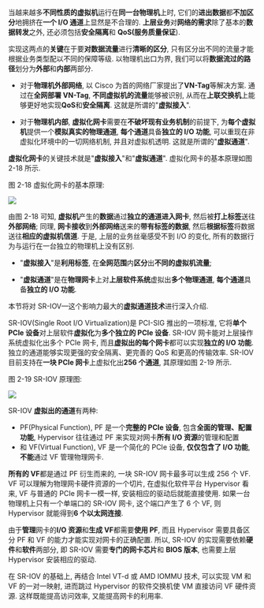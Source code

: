 
<!-- @import "[TOC]" {cmd="toc" depthFrom=1 depthTo=6 orderedList=false} -->

<!-- code_chunk_output -->



<!-- /code_chunk_output -->

当越来越多**不同性质的虚拟机**运行在**同一台物理机**上时, 它们的**进出数据**都**不加区分**地拥挤在**一个 I/O 通道**上显然是不合理的. **上层业务**对**网络的需求**除了基本的**数据转发**之外, 还必须包括**安全隔离**和 **QoS(服务质量保证**).

实现这两点的**关键**在于要**对数据流量**进行**清晰的区分**, 只有区分出不同的流量才能根据业务类型配以不同的保障等级. 以物理机出口为界, 我们可以将**数据流过的路径**划分为**外部**和**内部**两部分.

- 对于**物理机外部网络**, 以 Cisco 为首的网络厂家提出了**VN\-Tag**等解决方案. 通过在**全网部署 VN\-Tag**, **不同虚拟机的流量**能够被识别, 从而在**上联交换机**上能够更好地实现**QoS**和**安全隔离**. 这就是所谓的"**虚拟接入**".

- 对于**物理机内部**, **虚拟化网卡**需要在**不破坏现有业务机制**的前提下, 为**每个虚拟机**提供一个**模拟真实的物理通道**, **每个通道**具备**独立的 I/O 功能**, 可以重现在非虚拟化环境中的一切网络机制, 并且对虚拟机透明. 这就是所谓的"**虚拟通道**".

**虚拟化网卡**的关键技术就是"**虚拟接入**"和"**虚拟通道**". 虚拟化网卡的基本原理如图 2-18 所示.

图 2-18 虚拟化网卡的基本原理:

![](./images/2019-07-03-15-18-45.png)

由图 2-18 可知, **虚拟机**产生的**数据**通过**独立的通道进入网卡**, 然后被**打上标签**送往**外部网络**; 同理, **网卡接收**到**外部网络**送来的**带有标签的数据**, 然后**根据标签**将数据送往**相应的虚拟机信道**. 于是, 上层的业务丝毫感受不到 I/O 的变化, 所有的数据行为与运行在一台独立的物理机上没有区别.

- "**虚拟接入**"是**利用标签**, 在**全网范围**内**区分**出**不同的虚拟机流量**;

- "**虚拟通道**"是在**物理网卡**上对**上层软件系统**虚拟出**多个物理通道**, **每个通道**具备**独立的 I/O 功能**.

本节将对 SR\-IOV—这个影响力最大的**虚拟通道技术**进行深入介绍.

SR\-IOV(Single Root I/O Virtualization)是 PCI\-SIG 推出的一项标准, 它将**单个 PCIe 设备**对上层软件**虚拟化**为**多个独立的 PCIe 设备**. SR\-IOV 网卡能对上层操作系统虚拟化出多个 PCIe 网卡, 而且**虚拟出的每个网卡**都可以实现**独立的 I/O 功能**. 独立的通道能够实现更强的安全隔离、更完善的 QoS 和更高的传输效率. SR\-IOV 目前支持在**一块 PCIe 网卡**上虚拟化出**256 个通道**, 其原理如图 2\-19 所示.

图 2-19 SR-IOV 原理图:

![](./images/2019-07-03-15-20-31.png)

SR\-IOV **虚拟出的通道**有两种:

- PF(Physical Function), PF 是一个**完整的 PCIe 设备**, 包含**全面的管理、配置功能**, Hypervisor 往往通过 PF 来实现对网卡**所有 I/O 资源**的管理和配置
- 和 VF(Virtual Function), VF 是一个简化的 PCIe 设备, **仅仅包含了 I/O 功能**, **不能**通过 VF 管理物理网卡.

**所有的 VF**都是通过 PF 衍生而来的, 一块 SR\-IOV 网卡最多可以生成 256 个 VF. VF 可以理解为物理网卡硬件资源的一个切片, 在虚拟化软件平台 Hypervisor 看来, VF 与普通的 PCIe 网卡一模一样, 安装相应的驱动后就能直接使用. 如果一台物理机上只有一个单端口的 SR\-IOV 网卡, 这个端口产生了 6 个 VF, 则 Hypervisor 就能得到**6 个以太网连接**.

由于**管理**网卡的**I/O 资源**和**生成 VF**都需要**使用 PF**, 而且 Hypervisor 需要具备区分 PF 和 VF 的能力才能实现对网卡的正确配置. 所以, SR\-IOV 的实现需要依赖**硬件**和**软件**两部分, 即 SR\-IOV 需要**专门的网卡芯片**和 **BIOS 版本**, 也需要上层 Hypervisor 安装相应的驱动.

在 SR\-IOV 的基础上, 再结合 Intel VT\-d 或 AMD IOMMU 技术, 可以实现 VM 和 VF 的一对一映射, 进而跳过 Hypervisor 的软件交换机使 VM 直接访问 VF 硬件资源. 这样既能提高访问效率, 又能提高网卡的利用率.